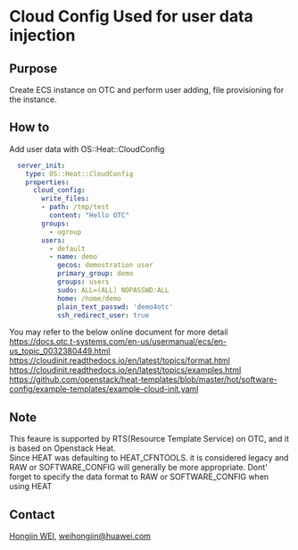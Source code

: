 # Cloud Config Used for user data injection

## Purpose
Create ECS instance on OTC and perform user adding, file provisioning for the instance.

## How to
Add user data with OS::Heat::CloudConfig <br>
```yaml
  server_init:
    type: OS::Heat::CloudConfig
    properties:
      cloud_config:
        write_files:
        - path: /tmp/test
          content: "Hello OTC"
        groups:
          - ugroup
        users:
          - default
          - name: demo
            gecos: demostration user
            primary_group: demo
            groups: users
            sudo: ALL=(ALL) NOPASSWD:ALL
            home: /home/demo
            plain_text_passwd: 'demo4otc'
            ssh_redirect_user: true

```

You may refer to the below online document for more detail<br>
https://docs.otc.t-systems.com/en-us/usermanual/ecs/en-us_topic_0032380449.html<br>
https://cloudinit.readthedocs.io/en/latest/topics/format.html<br>
https://cloudinit.readthedocs.io/en/latest/topics/examples.html<br>
https://github.com/openstack/heat-templates/blob/master/hot/software-config/example-templates/example-cloud-init.yaml

## Note
This feaure is supported by RTS(Resource Template Service) on OTC, and it is based on Openstack Heat. <br>
Since HEAT  was defaulting to HEAT_CFNTOOLS. it is considered legacy and RAW or SOFTWARE_CONFIG will generally be more appropriate.
Dont' forget to specify the data format to RAW or SOFTWARE_CONFIG when using HEAT

## Contact
[Hongjin WEI](https://github.com/weihj1999), weihongjin@huawei.com
